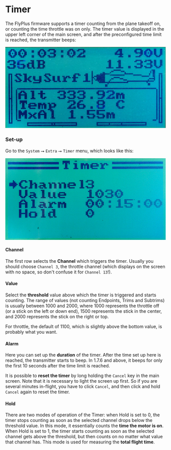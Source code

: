 # Timer #

The FlyPlus firmware supports a timer counting from the plane takeoff on,
or counting the time throttle was on only. The timer value is displayed
in the upper left corner of the main screen, and after the preconfigured
time limit is reached, the transmitter beeps:

![Main Screen](main-screen-flyplus.jpg)

### Set-up ###

Go to the `System` ⭢ `Extra` ⭢ `Timer` menu, which looks like this:

![Timer Menu](timer.jpg)


#### Channel ####

The first row selects the **Channel** which triggers the timer.
Usually you should choose `Channel 3`, the throttle channel
(which displays on the screen with no space, so don't confuse it for
`Channel 13`!).


#### Value ####

Select the **threshold** value above which the timer is triggered and starts
counting. The range of values (not counting
Endpoints, Trims and Subtrims) is usually between 1000 and 2000, where
1000 represents the throttle off (or a stick on the left or down end),
1500 represents the stick in the center, and 2000 represents the stick
on the right or top.

For throttle, the default of 1100, which is slightly above the bottom
value, is probably what you want.


#### Alarm ####

Here you can set up the **duration** of the timer. After the time set up here
is reached, the transmitter starts to beep. In 1.7.6 and above,
it beeps for only the first 10 seconds after the time limit is reached.

It is possible to **reset the timer** by long holding the `Cancel` key
in the main screen. Note that it is necessary to light the screen up
first. So if you are several minutes in-flight, you have to click
`Cancel`, and then click and hold `Cancel` again to reset the timer.


#### Hold ####

There are two modes of operation of the Timer: when Hold is set to 0,
the timer stops counting as soon as the selected channel drops below
the threshold value. In this mode, it essentially counts the **time the motor
is on**. When Hold is set to 1, the timer starts counting as soon as the
selected channel gets above the threshold, but then counts on no matter
what value that channel has. This mode is used for measuring the **total
flight time**.


